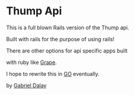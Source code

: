 #  Thump Api

This is a full blown Rails version of the Thump api.

Built with rails for the purpose of using rails!

There are other options for api specific apps built

with ruby like [Grape](https://github.com/intridea/grape).

I hope to rewrite this in [GO](https://golang.org/) eventually.



by [Gabriel Dalay](http://jebrial.com)